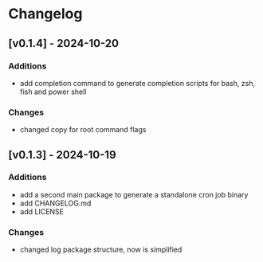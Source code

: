 # Changelog
## [v0.1.4] - 2024-10-20
### Additions
- add completion command to generate completion scripts for bash, zsh, fish and power shell
### Changes
- changed copy for root command flags
## [v0.1.3] - 2024-10-19
### Additions
- add a second main package to generate a standalone cron job binary
- add CHANGELOG.md
- add LICENSE
### Changes
- changed log package structure, now is simplified